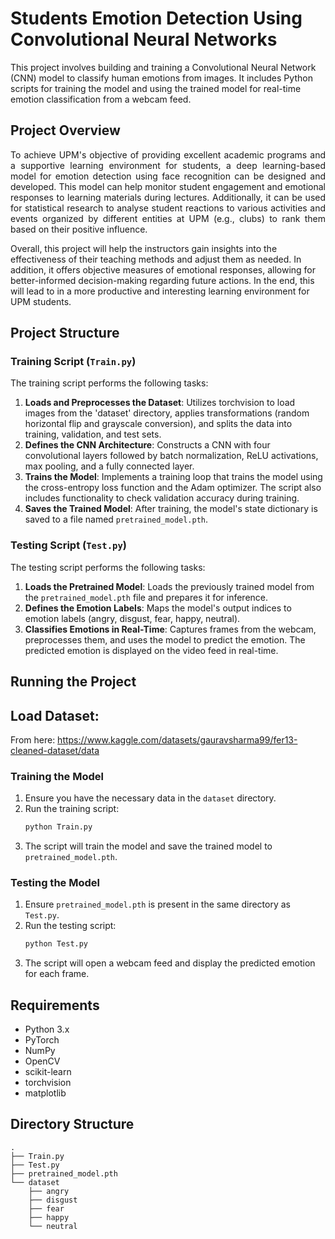 # Students Emotion Detection Using Convolutional Neural Networks

This project involves building and training a Convolutional Neural Network (CNN) model to classify human emotions from images. It includes Python scripts for training the model and using the trained model for real-time emotion classification from a webcam feed.

## Project Overview
<p align="justify">
To achieve UPM's objective of providing excellent academic programs and a supportive learning environment for students, a deep learning-based model for emotion detection using face recognition can be designed and developed. This model can help monitor student engagement and emotional responses to learning materials during lectures. Additionally, it can be used for statistical research to analyse student reactions to various activities and events organized by different entities at UPM (e.g., clubs) to rank them based on their positive influence.

Overall, this project will help the instructors gain insights into the effectiveness of their teaching methods and adjust them as needed. In addition, it offers objective measures of emotional responses, allowing for better-informed decision-making regarding future actions. In the end, this will lead to in a more productive and interesting learning environment for UPM students.
</p>

## Project Structure
### Training Script (`Train.py`)
The training script performs the following tasks:

1. **Loads and Preprocesses the Dataset**: Utilizes torchvision to load images from the 'dataset' directory, applies transformations (random horizontal flip and grayscale conversion), and splits the data into training, validation, and test sets.
2. **Defines the CNN Architecture**: Constructs a CNN with four convolutional layers followed by batch normalization, ReLU activations, max pooling, and a fully connected layer.
3. **Trains the Model**: Implements a training loop that trains the model using the cross-entropy loss function and the Adam optimizer. The script also includes functionality to check validation accuracy during training.
4. **Saves the Trained Model**: After training, the model's state dictionary is saved to a file named `pretrained_model.pth`.

### Testing Script (`Test.py`)
The testing script performs the following tasks:

1. **Loads the Pretrained Model**: Loads the previously trained model from the `pretrained_model.pth` file and prepares it for inference.
2. **Defines the Emotion Labels**: Maps the model's output indices to emotion labels (angry, disgust, fear, happy, neutral).
3. **Classifies Emotions in Real-Time**: Captures frames from the webcam, preprocesses them, and uses the model to predict the emotion. The predicted emotion is displayed on the video feed in real-time.

## Running the Project

## Load Dataset:
From here: https://www.kaggle.com/datasets/gauravsharma99/fer13-cleaned-dataset/data

### Training the Model
1. Ensure you have the necessary data in the `dataset` directory.
2. Run the training script:
    ```bash
    python Train.py
    ```
3. The script will train the model and save the trained model to `pretrained_model.pth`.

### Testing the Model
1. Ensure `pretrained_model.pth` is present in the same directory as `Test.py`.
2. Run the testing script:
    ```bash
    python Test.py
    ```
3. The script will open a webcam feed and display the predicted emotion for each frame.

## Requirements
- Python 3.x
- PyTorch
- NumPy
- OpenCV
- scikit-learn
- torchvision
- matplotlib

## Directory Structure
```
.
├── Train.py
├── Test.py
├── pretrained_model.pth
└── dataset
    ├── angry
    ├── disgust
    ├── fear
    ├── happy
    └── neutral
```
